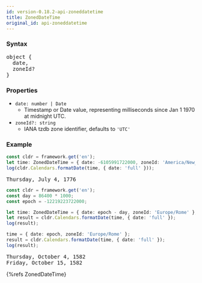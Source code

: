 ```yaml
---
id: version-0.18.2-api-zoneddatetime
title: ZonedDateTime
original_id: api-zoneddatetime
---
```


### Syntax
<pre class="syntax">
object {
  date,
  zoneId?
}
</pre>

### Properties
  - <code class="def">date: <span>number | Date</span></code>
    - Timestamp or Date value, representing milliseconds since Jan 1 1970 at midnight UTC.
  - <code class="def">zoneId?: <span>string</span></code>
    - IANA tzdb zone identifier, defaults to `'UTC'`

### Example

```typescript
const cldr = framework.get('en');
let time: ZonedDateTime = { date: -6105991722000, zoneId: 'America/New_York' };
log(cldr.Calendars.formatDate(time, { date: 'full' }));
```
<pre class="output">
Thursday, July 4, 1776
</pre>


```typescript
const cldr = framework.get('en');
const day = 86400 * 1000;
const epoch = -12219223722000;

let time: ZonedDateTime = { date: epoch - day, zoneId: 'Europe/Rome' };
let result = cldr.Calendars.formatDate(time, { date: 'full' });
log(result);

time = { date: epoch, zoneId: 'Europe/Rome' };
result = cldr.Calendars.formatDate(time, { date: 'full' });
log(result);
```
<pre class="output">
Thursday, October 4, 1582
Friday, October 15, 1582
</pre>


{%refs ZonedDateTime}
